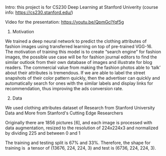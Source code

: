 Intro: this project is for CS230 Deep Learning at Stanford Univerity (course info: https://cs230.stanford.edu/)

Video for the presentation: https://youtu.be/QpmGclYqf5g


1. Motivation

We trained a deep neural network to predict the clothing attributes of fashion images using transferred learning on top of pre-trained VGG-16. The motivation of training this model is to create “search engine” for fashion images, the possible use case will be for fashion journal editors to find the similar outlook from their own database of images and illustrate for blog readers. The commercial value from making the fashion photos able to ‘talk’ about their attributes is tremendous. If we are able to label the street snapshots of their color pattern quickly, then the advertiser can quickly and automatically search for ones with the similar labels and display links for recommendation, thus improving the ads conversion rate. 



2. Data

We used clothing attributes dataset of Research from Stanford University Data and More from Stanford's Cutting Edge Researchers

Originally there are 1856 pictures [6], and each image is processed with data augmentation, resized to the resolution of 224x224x3 and normalized by dividing 225 and between 0 and 1

The training and testing split is 67% and 33%. Therefore, the shape for training is  a tensor of (13676, 224, 224, 3) and test is (6736, 224, 224, 3). 
